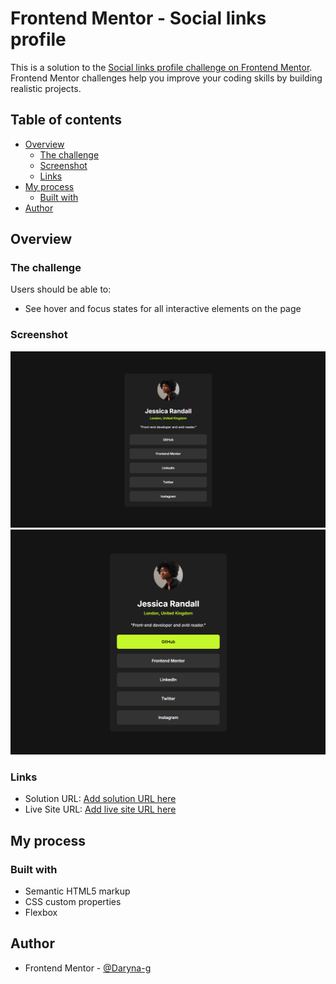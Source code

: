 # Frontend Mentor - Social links profile

This is a solution to the [Social links profile challenge on Frontend Mentor](https://www.frontendmentor.io/challenges/social-links-profile-UG32l9m6dQ). Frontend Mentor challenges help you improve your coding skills by building realistic projects. 

## Table of contents

- [Overview](#overview)
  - [The challenge](#the-challenge)
  - [Screenshot](#screenshot)
  - [Links](#links)
- [My process](#my-process)
  - [Built with](#built-with)
- [Author](#author)

## Overview

### The challenge

Users should be able to:

- See hover and focus states for all interactive elements on the page

### Screenshot

![](./design/screenshots/screenshot.png)
![](./design/screenshots/screenshot2.png)


### Links

- Solution URL: [Add solution URL here](https://www.frontendmentor.io/solutions/social-media-link-profile-ulgGAGkLBX)
- Live Site URL: [Add live site URL here](https://daryna-g.github.io/Frontend-Mentor--social-media-link-profile-component/)

## My process

### Built with

- Semantic HTML5 markup
- CSS custom properties
- Flexbox

## Author
- Frontend Mentor - [@Daryna-g](https://www.frontendmentor.io/profile/Daryna-g)

